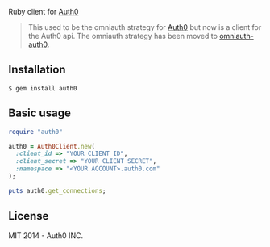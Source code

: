 Ruby client for [Auth0](https://auth0.com)

> This used to be the omniauth strategy for [Auth0](https://auth0.com) but now is a client for the Auth0 api. The omniauth strategy has been moved to [omniauth-auth0](https://github.com/auth0/omniauth-auth0).

## Installation

```
$ gem install auth0
```

## Basic usage

```ruby
require "auth0"

auth0 = Auth0Client.new(
  :client_id => "YOUR CLIENT ID",
  :client_secret => "YOUR CLIENT SECRET",
  :namespace => "<YOUR ACCOUNT>.auth0.com"
);

puts auth0.get_connections;
```

## License

MIT 2014 - Auth0 INC.
